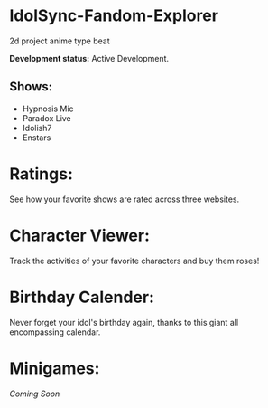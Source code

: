 # IdolSync-Fandom-Explorer
 2d project anime type beat

**Development status:** Active Development.

 ## Shows: 
- Hypnosis Mic
- Paradox Live
- Idolish7
- Enstars
 
 # Ratings:
 See how your favorite shows are rated across three websites.

 # Character Viewer:
Track the activities of your favorite characters and buy them roses!

 # Birthday Calender:
Never forget your idol's birthday again, thanks to this giant all encompassing calendar.

# Minigames:
*Coming Soon*


